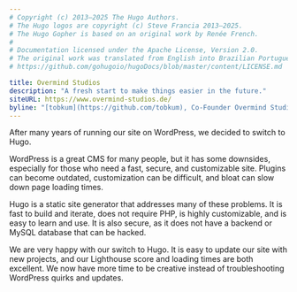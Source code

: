 ```yaml
---
# Copyright (c) 2013–2025 The Hugo Authors.
# The Hugo logos are copyright (c) Steve Francia 2013–2025.
# The Hugo Gopher is based on an original work by Renée French.
#
# Documentation licensed under the Apache License, Version 2.0.
# The original work was translated from English into Brazilian Portuguese.
# https://github.com/gohugoio/hugoDocs/blob/master/content/LICENSE.md

title: Overmind Studios
description: "A fresh start to make things easier in the future."
siteURL: https://www.overmind-studios.de/
byline: "[tobkum](https://github.com/tobkum), Co-Founder Overmind Studios"
---
```


After many years of running our site on WordPress, we decided to switch to Hugo.

WordPress is a great CMS for many people, but it has some downsides, especially for those who need a fast, secure, and customizable site. Plugins can become outdated, customization can be difficult, and bloat can slow down page loading times.

Hugo is a static site generator that addresses many of these problems. It is fast to build and iterate, does not require PHP, is highly customizable, and is easy to learn and use. It is also secure, as it does not have a backend or MySQL database that can be hacked.

We are very happy with our switch to Hugo. It is easy to update our site with new projects, and our Lighthouse score and loading times are both excellent. We now have more time to be creative instead of troubleshooting WordPress quirks and updates.
